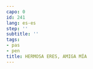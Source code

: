 ```yaml
---
capo: 0
id: 241
lang: es-es
step: ''
subtitle: ''
tags:
- pas
- pen
title: HERMOSA ERES, AMIGA MÍA
---
```


